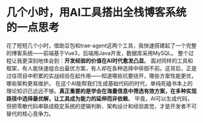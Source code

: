 # 几个小时，用AI工具搭出全栈博客系统的一点思考

花了短短几个小时，借助豆包和trae-agent这两个工具，我快速搭建起了一个完整的博客系统——前端基于Vue3，后端用Java开发，数据库采用MySQL。
整个过程让我更深刻地体会到：**开发经验的价值在AI时代愈发凸显**。
面对同样的工具和框架，有人能快速组合出最优方案，有人却在各种选择中徘徊不前。这背后，正是过往项目中积累的实战经验在起作用——知道哪些坑要绕开，哪些方案性能更优，哪些架构更易维护。
在这个AI能帮我们生成基础代码的时代，单纯死磕书本上的理论知识已远远不够。**真正重要的是学会在海量信息中筛选有效方案，在多种实现路径中选择最优解，让工具成为能力的延伸而非依赖**。
毕竟，AI可以生成代码，但把零散代码串联成稳定系统的逻辑判断、架构设计和经验直觉，才是开发者不可替代的核心竞争力。
